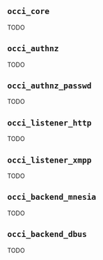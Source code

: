 ## `occi_core`

TODO

##  `occi_authnz`

TODO

## `occi_authnz_passwd`

TODO

## `occi_listener_http`

TODO

## `occi_listener_xmpp`

TODO

## `occi_backend_mnesia`

TODO

## `occi_backend_dbus`

TODO
